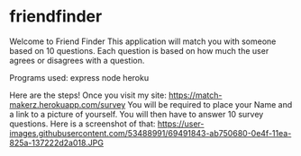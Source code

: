 # friendfinder
Welcome to Friend Finder
This application will match you with someone based on 10 questions. Each question is based on how much the user agrees or disagrees with a question.



Programs used:
express
node
heroku



Here are the steps!
Once you visit my site: https://match-makerz.herokuapp.com/survey
You will be required to place your Name and a link to a picture of yourself. You will then have to answer 10 survey questions. Here is a screenshot of that:
https://user-images.githubusercontent.com/53488991/69491843-ab750680-0e4f-11ea-825a-137222d2a018.JPG